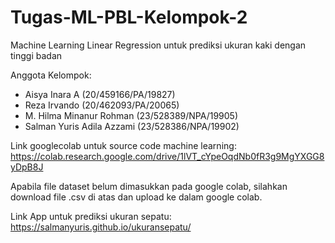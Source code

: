 # Tugas-ML-PBL-Kelompok-2
Machine Learning Linear Regression untuk prediksi ukuran kaki dengan tinggi badan

Anggota Kelompok:
- Aisya Inara A (20/459166/PA/19827)
- Reza Irvando (20/462093/PA/20065)
- M. Hilma Minanur Rohman (23/528389/NPA/19905)
- Salman Yuris Adila Azzami (23/528386/NPA/19902)

Link googlecolab untuk source code machine learning: https://colab.research.google.com/drive/1lVT_cYpeOqdNb0fR3g9MgYXGG8yDpB8J 

Apabila file dataset belum dimasukkan pada google colab, silahkan download file .csv di atas dan upload ke dalam google colab.

Link App untuk prediksi ukuran sepatu: https://salmanyuris.github.io/ukuransepatu/
